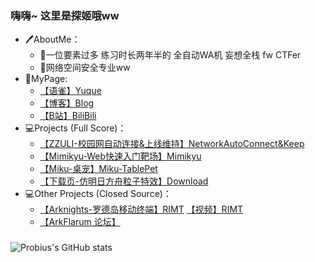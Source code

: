 <!--
**ProbiusOfficial/ProbiusOfficial** is a ✨ _special_ ✨ repository because its `README.md` (this file) appears on your GitHub profile.

Here are some ideas to get you started:

- 🔭 I’m currently working on ...
- 🌱 I’m currently learning ...
- 👯 I’m looking to collaborate on ...
- 🤔 I’m looking for help with ...
- 💬 Ask me about ...
- 📫 How to reach me: ...
- 😄 Pronouns: ...
- ⚡ Fun fact: ...
-->
### 嗨嗨~ 这里是探姬哦ww
- 🖊️AboutMe：
   - 🔭一位要素过多 练习时长两年半的 全自动WA机 妄想全栈 fw CTFer
   - 🌱网络空间安全专业ww
- 🔎MyPage:
   - [【语雀】Yuque](https://www.yuque.com/probius)
   - [【博客】Blog](http://hexo.probius.xyz/)
   - [【B站】BiliBili](https://space.bilibili.com/27109929)
- 💻Projects (Full Score)：
   - [【ZZULI-校园网自动连接&上线维持】NetworkAutoConnect&Keep](https://github.com/ProbiusOfficial/zzuliNetWorkSetUp)
   - [【Mimikyu-Web快速入门靶场】Mimikyu](https://github.com/ProbiusOfficial/Mimikyu)
   - [【Miku-桌宠】Miku-TablePet](https://github.com/ProbiusOfficial/TablePet)
   - [【下载页-仿明日方舟粒子特效】Download](https://github.com/ProbiusOfficial/Download)
- 💻Other Projects (Closed Source)：
   - [【Arknights-罗德岛移动终端】RIMT](https://github.com/ProbiusOfficial/RIMT_V4.0)  [【视频】RIMT](https://www.bilibili.com/video/BV1mv4y1N7xx)
   - [【ArkFlarum 论坛】](https://bbs.arktoolbox.jamsg.cn/)

### 
![Probius's GitHub stats](https://github-readme-stats.vercel.app/api?username=ProbiusOfficial&include_all_commits=true)
